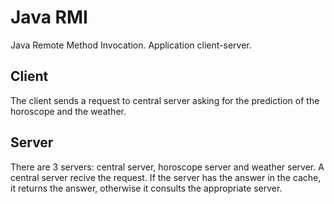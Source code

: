 # Java RMI
Java Remote Method Invocation.
Application client-server.

## Client
The client sends a request to central server asking for the prediction of the horoscope and the weather.

## Server
There are 3 servers: central server, horoscope server and weather server.
A central server recive the request. If the server has the answer in the cache, it returns the answer, otherwise it consults the appropriate server.
